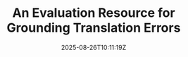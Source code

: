 ---
title: "An Evaluation Resource for Grounding Translation Errors"
authors:
- Sujin Chen
- Kang Wang
- Zixuan Zhou
- Xiangyu Duan
- Wanqun Zhang
- Hao Yang
- Jinsong Su
- Min Zhang
author_notes:
- 
- 
- 
- 
- 
- 
- 
- 
date: "2025-08-26T10:11:19Z"
publishDate: "2025-08-26T10:11:19Z"
publication_types: [direction2]
publication: "**In Proc. of EMNLP 2025 findings**"
---